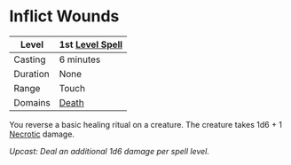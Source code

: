 # Inflict Wounds

| Level    | 1st [Level Spell](../../../Spell%20Level.md) |
| -------- | -------------------------------------------- |
| Casting  | 6 minutes                                    |
| Duration | None                                         |
| Range    | Touch                                        |
| Domains  | [Death](../../../Spell%20Domains/Death.md)   |

You reverse a basic healing ritual on a creature. The creature takes 1d6 + 1 [Necrotic](../../../../Damage%20Types/Necrotic.md) damage.

*Upcast: Deal an additional 1d6 damage per spell level.*